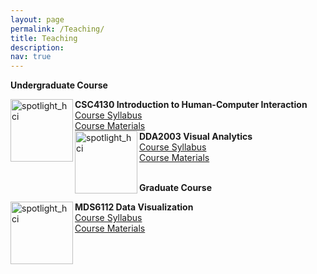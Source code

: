 ```yaml
---
layout: page
permalink: /Teaching/
title: Teaching
description: 
nav: true
---
```


<div class="Teaching">

 <b> Undergraduate Course </b>

  <div class="img"><img class="img_responsive" src="http://stevenhan1991.github.io/assets/img/courses/HCI.jpeg" style="border:1px solid black width:200px;height:100px;" alt="spotlight_hci" align="left">
</div>
  <div class="text">
    <div class="title"><a name="HCI"><b>CSC4130 Introduction to Human-Computer Interaction</b></a>
    </div> 
   <div>
    <span class="tag"><a href="http://stevenhan1991.github.io/assets/pdf/DL4SciVis.pdf">Course Syllabus</a></span>
   </div>
   <div>
    <span class="tag"><a href="http://stevenhan1991.github.io/assets/pdf/DL4SciVis.pdf">Course Materials</a></span>
   </div>
   </hr>
   
  <div class="img"><img class="img_responsive" src="http://stevenhan1991.github.io/assets/img/courses/Visual Analytics.png" style="border:1px solid black width:200px;height:100px;" alt="spotlight_hci" align="left">
</div>
  <div class="text">
    <div class="title"><a name="VS"><b>DDA2003 Visual Analytics</b></a>
    </div> 
   <div>
    <span class="tag"><a href="http://stevenhan1991.github.io/assets/pdf/">Course Syllabus</a></span>
   </div>
   <div>
    <span class="tag"><a href="http://stevenhan1991.github.io/assets/pdf/">Course Materials</a></span>
   </div>


  </hr>
 </br>
 
 <b> Graduate Course</b>

   <div class="img"><img class="img_responsive" src="http://stevenhan1991.github.io/assets/img/courses/Scientific Visualization.jpeg" style="border:1px solid black width:200px;height:100px;" alt="spotlight_hci" align="left">
</div>
  <div class="text">
    <div class="title"><a name="SV"><b>MDS6112 Data Visualization</b></a>
    </div> 
   <div>
    <span class="tag"><a href="http://stevenhan1991.github.io/assets/pdf/">Course Syllabus</a></span>
   </div>
   <div>
    <span class="tag"><a href="http://stevenhan1991.github.io/assets/pdf/">Course Materials</a></span>
   </div>
 
</div>

